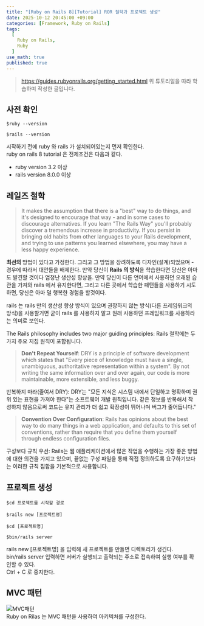 ```yaml
---
title: "[Ruby on Rails 8][Tutorial] ROR 철학과 프로젝트 생성"
date: 2025-10-12 20:45:00 +09:00
categories: [Framework, Ruby on Rails]
tags:
  [
    Ruby on Rails,
    Ruby
  ]
use_math: true
published: true
---
```


> https://guides.rubyonrails.org/getting_started.html
위 튜토리얼을 따라 학습하며 작성한 글입니다.

## 사전 확인
```
$ruby --version

$rails --version
```

시작하기 전에 ruby 와 rails 가 설치되어있는지 먼저 확인한다.<br>
ruby on rails 8 tutorial 은 전제조건은 다음과 같다.<br>
- ruby version 3.2 이상
- rails version 8.0.0 이상

## 레일즈 철학

> It makes the assumption that there is a "best" way to do things, and it's designed to encourage that way - and in some cases to discourage alternatives. If you learn "The Rails Way" you'll probably discover a tremendous increase in productivity. If you persist in bringing old habits from other languages to your Rails development, and trying to use patterns you learned elsewhere, you may have a less happy experience.

**최선의** 방법이 있다고 가정한다. 그리고 그 방법을 장려하도록 디자인(설계)되었으며 - 경우에 따라서 대안들을 배제한다. 만약 당신이 **Rails 의 방식**을 학습한다면 당신은 아마도 발견할 것이다 엄청난 생산성 향상을. 만약 당신이 다른 언어에서 사용하던 오래된 습관을 가져와 rails 에서 유지한다면, 그리고 다른 곳에서 학습한 패턴들을 사용하기 시도하면, 당신은 아마 덜 행복한 경험을 할것이다.

rails 는 rails 만의 생산성 향상 방식이 있으며 권장하지 않는 방식(다른 프레임워크의 방식)을 사용할거면 굳이 rails 를 사용하지 말고 원래 사용하던 프레임워크를 사용하라는 의미로 보인다.

The Rails philosophy includes two major guiding principles:
Rails 철학에는 두 가지 주요 지침 원칙이 포함됩니다.

> **Don't Repeat Yourself**: DRY is a principle of software development which states that "Every piece of knowledge must have a single, unambiguous, authoritative representation within a system". By not writing the same information over and over again, our code is more maintainable, more extensible, and less buggy.

반복하지 마라(줄여서 DRY): DRY는 "모든 지식은 시스템 내에서 단일하고 명확하며 권위 있는 표현을 가져야 한다"는 소프트웨어 개발 원칙입니다. 같은 정보를 반복해서 작성하지 않음으로써 코드는 유지 관리가 더 쉽고 확장성이 뛰어나며 버그가 줄어듭니다."

> **Convention Over Configuration**: Rails has opinions about the best way to do many things in a web application, and defaults to this set of conventions, rather than require that you define them yourself through endless configuration files.

구성보다 규칙 우선: Rails는 웹 애플리케이션에서 많은 작업을 수행하는 가장 좋은 방법에 대한 의견을 가지고 있으며, 끝없는 구성 파일을 통해 직접 정의하도록 요구하기보다는 이러한 규칙 집합을 기본적으로 사용합니다.

## 프로젝트 생성
```
$cd 프로젝트를 시작할 경로

$rails new [프로젝트명]

$cd [프로젝트명]

$bin/rails server
```

rails new [프로젝트명] 을 입력해 새 프로젝트를 만들면 디렉토리가 생긴다.<br>
bin/rails server 입력하면 서버가 실행되고 출력되는 주소로 접속하여 실행 여부를 확인할 수 있다.<br>
Ctrl + C 로 중지한다. <br>

## MVC 패턴
![MVC패턴](https://guides.rubyonrails.org/images/getting_started/mvc_architecture_light.jpg)<br>
Ruby on Rilas 는 MVC 패턴을 사용하여 아키텍처를 구성한다.<br>